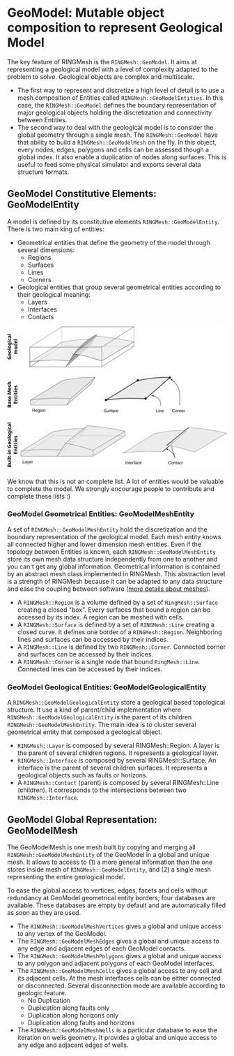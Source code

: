 # GeoModel: Mutable object composition to represent Geological Model

The key feature of RINGMesh is the `RINGMesh::GeoModel`. It aims at representing a geological model 
with a level of complexity adapted to the problem to solve. Geological objects are complex and 
multiscale.
 
 * The first way to represent and discretize a high level of detail is to use a mesh composition 
of Entities called `RINGMesh::GeoModelEntities`. In this case, the `RINGMesh::GeoModel` defines the
boundary representation of major geological objects holding the discretization and connectivity 
between Entities.
 * The second way to deal with the geological model is to consider the global geometry through a 
single mesh. The `RINGMesh::GeoModel` have that ability to build a `RINGMesh::GeoModelMesh` on the fly.
In this object, every nodes, edges, polygons and cells can be assessed though 
a global index. It also enable a duplication of nodes along surfaces. This is useful
to feed some physical simulator and exports several data structure formats.

## GeoModel Constitutive Elements: GeoModelEntity

A model is defined by its constitutive elements `RINGMesh::GeoModelEntity`. 
There is two main king of entities:

 * Geometrical entities that define the geometry of the model through several dimensions:
     * Regions 
     * Surfaces
     * Lines
     * Corners
 * Geological entities that group several geometrical entities according to their geological meaning:
    * Layers 
    * Interfaces
    * Contacts

![alt text](images/geomodel_elements.svg)

We know that this is not an complete list. A lot of entities would be valuable to complete the model. 
We strongly encourage people to contribute and complete these lists :)	

### GeoModel Geometrical Entities: GeoModelMeshEntity

A set of `RINGMesh::GeoModelMeshEntity` hold the discretization and the boundary representation of the 
geological model. Each mesh entity knows all connected higher and lower dimension mesh entities. Even if
the topology between Entities is known, each `RINGMesh::GeoModelMeshEntity` store its own mesh data 
structure independently from one to another and you can't get any global information. Geometrical 
information is contained by an abstract mesh class implemented in RINGMesh. This abstraction level is 
a strength of RINGMesh because it can be adapted to any data structure and ease the coupling between 
software ([more details about meshes](./../../features/mesh)).

 * A `RINGMesh::Region` is a volume defined by a set of `RingMesh::Surface` creating a closed "box". 
Every surfaces that bound a region can be accessed by its index. A region can be meshed with cells.
 * A `RINGMesh::Surface` is defined by a set of `RINGMesh::Line` creating a closed curve. It defines 
one border of a `RINGMesh::Region`. Neighboring lines and surfaces can be accessed by their indices.
 * A `RINGMesh::Line` is defined by two `RINGMesh::Corner`. Connected corner and surfaces can be 
accessed by their indices.
 * A `RINGMesh::Corner` is a single node that bound `RingMesh::Line`. Connected lines can be 
accessed by their indices.

### GeoModel Geological Entities: GeoModelGeologicalEntity

A `RINGMesh::GeoModelGeologicalEntity` store a geological based topological structure. It use a kind
of parent/child implementation where `RINGMesh::GeoModelGeologicalEntity` is the parent of its children
`RINGMesh::GeoModelMeshEntity`. The main idea is to cluster several geometrical entity that composed a 
geological object.

 * `RINGMesh::Layer` is composed by several RINGMesh::Region. A layer is the parent of several children 
 regions. It represents a geological layer.
 * `RINGMesh::Interface` is composed by several RINGMesh::Surface. An interface is the parent of several
 children surfaces. It represents a geological objects such as faults or horizons.
 * A `RINGMesh::Contact` (parent) is composed by several RINGMesh::Line (children). It corresponds to the
 intersections between two `RINGMesh::Interface`.
 
## GeoModel Global Representation: GeoModelMesh
 
The GeoModelMesh is one mesh built by copying and merging all `RINGMesh::GeoModelMeshEntity` of the GeoModel 
in a global and unique mesh. It allows to access to (1) a more general information than the one stores inside 
mesh of `RINGMesh::GeoModelEntity`, and (2) a single mesh representing the entire geological model.

To ease the global access to vertices, edges, facets and cells without redundancy at GeoModel geometrical
entity borders; four databases are available. These databases are empty by default and are automatically 
filled as soon as they are used.

 * The `RINGMesh::GeoModelMeshVertices` gives a global and unique access to any vertex of the GeoModel. 
 * The `RINGMesh::GeoModelMeshEdges` gives a global and unique access to any edge and adjacent edges 
 of each GeoModel contacts.
 * The `RINGMesh::GeoModelMeshPolygons` gives a global and unique access to any polygon and adjacent polygons 
 of each GeoModel interfaces.
 * The `RINGMesh::GeoModelMeshCells` gives a global access to any cell and its adjacent cells. At the mesh
interfaces cells can be either connected or disconnected. Several disconnection mode are available according
to geologic feature.
    * No Duplication
	* Duplication along faults only
	* Duplication along horizons only
	* Duplication along faults and horizons
 * The `RINGMesh::GeoModelMeshWells` is a particular database to ease the iteration on wells geometry. It provides
 a global and unique access to any edge and adjacent edges of wells. 

